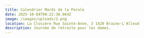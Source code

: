 ```yaml
---
title: Calendrier Mardi de la Parole
date: 2025-10-04T08:22:38.664Z
image: /images/uploads/2.png
location: La Closière Rue Sainte-Anne, 3 1420 Braine-L'Alleud
description: Journée de retraite pour les dames.
---
```

